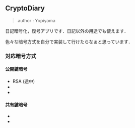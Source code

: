 ## CryptoDiary
> author : Yopiyama

日記暗号化，復号アプリです．日記以外の用途でも使えます．


色々な暗号方式を自分で実装して行けたらなぁと思っています．


### 対応暗号方式
#### 公開鍵暗号
* RSA (途中)
* 
* 

#### 共有鍵暗号
* 
* 

